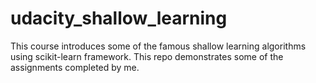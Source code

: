 # udacity_shallow_learning
This course introduces some of the famous shallow learning algorithms using scikit-learn framework.
This repo demonstrates some of the assignments completed by me.
